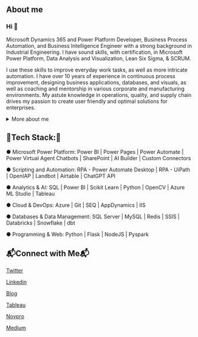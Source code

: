## About me

### Hi 👋

Microsoft Dynamics 365 and Power Platform Developer, Business Process Automation, and Business Intelligence Engineer with a strong background in Industrial Engineering. I have sound skills, with certification, in Microsoft Power Platform, Data Analysis and Visualization, Lean Six Sigma, & SCRUM. 

I use these skills to improve everyday work tasks, as well as more intricate automation. I have over 10 years of experience in continuous process improvement, designing business applications, databases, and visuals, as well as coaching and mentorship in various corporate and manufacturing environments. My astute knowledge in operations, quality, and supply chain drives my passion to create user friendly and optimal solutions for enterprises. 

<details>
<summary>More about me</summary> I'm a critical thinker, innovative and creative professional, who is determined to apply innovative solutions and problem-solving strategies to advance the world and enrich value addition to business.

I believe in continuous learning. Besides developing apps and dashboards in Power Platform, I'm also very resourceful in Digital/Industry 4.0 strategy. I have industry-leading expertise in digitization, Internet of Things (IoT), and Advanced Manufacturing. 

My ultimate career goal is to be a global leader in high-tech business strategy development, research and solution development in ethical Artificial Intelligence for human and business good. I desire to see automation and predictive capabilities improve performance and reduce mundane, repetitive tasks.
</details>

## 🔭Tech Stack:🔭

● Microsoft Power Platform: Power BI | Power Pages | Power Automate | Power Virtual Agent Chatbots | SharePoint | AI Builder | Custom Connectors

● Scripting and Automation: RPA - Power Automate Desktop | RPA - UiPath | OpenIAP | Landbot | Airtable | ChatGPT API

● Analytics & AI: SQL | Power BI | Scikit Learn | Python | OpenCV | Azure ML Studio | Tableau

● Cloud & DevOps: Azure | Git | SEQ | AppDynamics | IIS

● Databases & Data Management: SQL Server | MySQL | Redis | SSIS | Databricks | Snowflake | dbt

● Programming & Web: Python | Flask | NodeJS | Pyspark


## 📬Connect with Me📬

[Twitter](https://twitter.com/Eng_Normie)

[Linkedin](https://www.linkedin.com/in/normangwangwava/)

[Blog](https://engnormie.wordpress.com/)

[Tableau](https://tableau.com/engnormie)

[Novpro](https://novpro.com/engnormie)

[Medium](https://medium.com/@engnormie)
